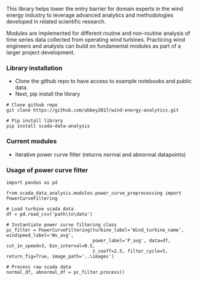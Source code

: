 This library helps lower the entry barrier for domain experts
in the wind energy industry to leverage advanced analytics and methodologies
developed in related scientific research.

Modules are implemented for different routine and non-routine analysis of time series
data collected from operating wind turbines. Practicing wind engineers and analysts
can build on fundamental modules as part of a larger project development.

### Library installation
- Clone the github repo to have access to example notebooks and public data.
- Next, pip install the library

```
# Clone github repo
git clone https://github.com/abbey2017/wind-energy-analytics.git

# Pip install library
pip install scada-data-analysis
```

### Current modules
- Iterative power curve filter (returns normal and abnormal datapoints)

### Usage of power curve filter
```
import pandas as pd

from scada_data_analysis.modules.power_curve_preprocessing import PowerCurveFiltering

# Load turbine scada data
df = pd.read_csv('path\to\data')

# Instantiate power curve filtering class
pc_filter = PowerCurveFiltering(turbine_label='Wind_turbine_name', windspeed_label='Ws_avg',
                                power_label='P_avg', data=df, cut_in_speed=3, bin_interval=0.5,
                                z_coeff=2.5, filter_cycle=5, return_fig=True, image_path='..\images')

# Process raw scada data
normal_df, abnormal_df = pc_filter.process()
```
